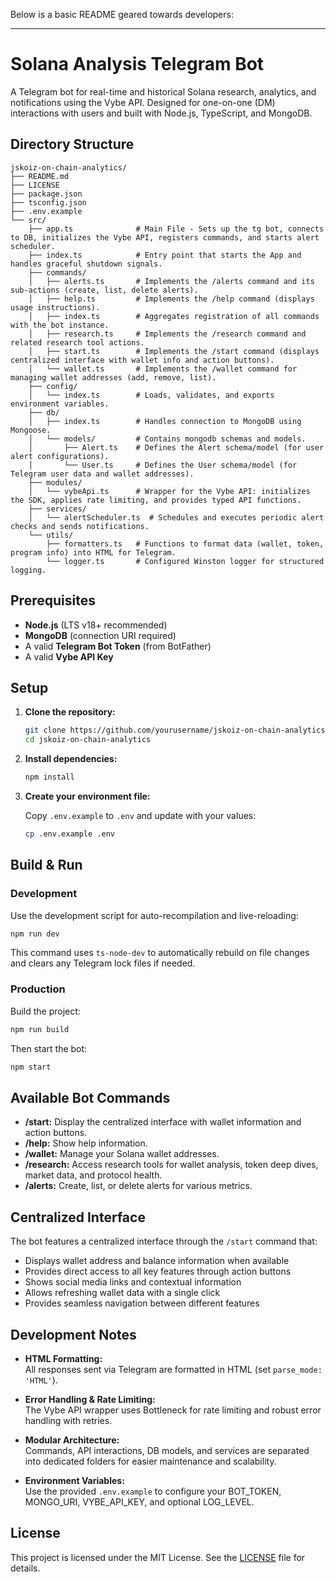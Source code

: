 Below is a basic README geared towards developers:

---

# Solana Analysis Telegram Bot

A Telegram bot for real-time and historical Solana research, analytics, and notifications using the Vybe API. Designed for one-on-one (DM) interactions with users and built with Node.js, TypeScript, and MongoDB.


## Directory Structure

```
jskoiz-on-chain-analytics/
├── README.md               
├── LICENSE                
├── package.json           
├── tsconfig.json         
├── .env.example           
└── src/
    ├── app.ts              # Main File - Sets up the tg bot, connects to DB, initializes the Vybe API, registers commands, and starts alert scheduler.
    ├── index.ts            # Entry point that starts the App and handles graceful shutdown signals.
    ├── commands/           
    │   ├── alerts.ts       # Implements the /alerts command and its sub-actions (create, list, delete alerts).
    │   ├── help.ts         # Implements the /help command (displays usage instructions).
    │   ├── index.ts        # Aggregates registration of all commands with the bot instance.
    │   ├── research.ts     # Implements the /research command and related research tool actions.
    │   ├── start.ts        # Implements the /start command (displays centralized interface with wallet info and action buttons).
    │   └── wallet.ts       # Implements the /wallet command for managing wallet addresses (add, remove, list).
    ├── config/             
    │   └── index.ts        # Loads, validates, and exports environment variables.
    ├── db/                 
    │   ├── index.ts        # Handles connection to MongoDB using Mongoose.
    │   └── models/         # Contains mongodb schemas and models.
    │       ├── Alert.ts    # Defines the Alert schema/model (for user alert configurations).
    │       └── User.ts     # Defines the User schema/model (for Telegram user data and wallet addresses).
    ├── modules/            
    │   └── vybeApi.ts      # Wrapper for the Vybe API: initializes the SDK, applies rate limiting, and provides typed API functions.
    ├── services/           
    │   └── alertScheduler.ts  # Schedules and executes periodic alert checks and sends notifications.
    └── utils/              
        ├── formatters.ts   # Functions to format data (wallet, token, program info) into HTML for Telegram.
        └── logger.ts       # Configured Winston logger for structured logging.

```

## Prerequisites

- **Node.js** (LTS v18+ recommended)
- **MongoDB** (connection URI required)
- A valid **Telegram Bot Token** (from BotFather)
- A valid **Vybe API Key**

## Setup

1. **Clone the repository:**

   ```bash
   git clone https://github.com/yourusername/jskoiz-on-chain-analytics.git
   cd jskoiz-on-chain-analytics
   ```

2. **Install dependencies:**

   ```bash
   npm install
   ```

3. **Create your environment file:**

   Copy `.env.example` to `.env` and update with your values:
   
   ```bash
   cp .env.example .env
   ```

## Build & Run

### Development

Use the development script for auto-recompilation and live-reloading:

```bash
npm run dev
```

This command uses `ts-node-dev` to automatically rebuild on file changes and clears any Telegram lock files if needed.

### Production

Build the project:

```bash
npm run build
```

Then start the bot:

```bash
npm start
```

## Available Bot Commands

- **/start:** Display the centralized interface with wallet information and action buttons.
- **/help:** Show help information.
- **/wallet:** Manage your Solana wallet addresses.
- **/research:** Access research tools for wallet analysis, token deep dives, market data, and protocol health.
- **/alerts:** Create, list, or delete alerts for various metrics.

## Centralized Interface

The bot features a centralized interface through the `/start` command that:

- Displays wallet address and balance information when available
- Provides direct access to all key features through action buttons
- Shows social media links and contextual information
- Allows refreshing wallet data with a single click
- Provides seamless navigation between different features

## Development Notes

- **HTML Formatting:**  
  All responses sent via Telegram are formatted in HTML (set `parse_mode: 'HTML'`).

- **Error Handling & Rate Limiting:**  
  The Vybe API wrapper uses Bottleneck for rate limiting and robust error handling with retries.

- **Modular Architecture:**  
  Commands, API interactions, DB models, and services are separated into dedicated folders for easier maintenance and scalability.

- **Environment Variables:**  
  Use the provided `.env.example` to configure your BOT_TOKEN, MONGO_URI, VYBE_API_KEY, and optional LOG_LEVEL.

## License

This project is licensed under the MIT License. See the [LICENSE](LICENSE) file for details.